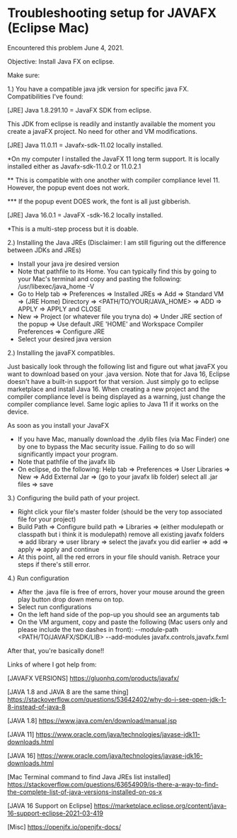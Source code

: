 # Troubleshooting setup for JAVAFX (Eclipse Mac)


Encountered this problem June 4, 2021.

Objective: Install Java FX on eclipse.

Make sure:

1.) You have a compatible java jdk version for specific java FX.
Compatibilities I've found:

[JRE] Java 1.8.291.10 = JavaFX SDK from eclipse.

This JDK from eclipse is readily and instantly available the
moment you create a javaFX project. No need for other and VM modifications.


[JRE] Java 11.0.11 =  Javafx-sdk-11.02 locally installed.

*On my computer I installed the JavaFX 11 long term support. It is locally installed either as Javafx-sdk-11.0.2 or 11.0.2.1

** This is compatible with one another with compiler compliance level 11. However, the popup event does not work.

*** If the popup event DOES work, the font is all just gibberish.

[JRE] Java 16.0.1 = JavaFX -sdk-16.2 locally installed.

*This is a multi-step process but it is doable.

2.) Installing the Java JREs (Disclaimer: I am still figuring out the difference between JDKs and JREs)
- Install your java jre desired version
- Note that pathfile to its Home. You can typically find this by going to your Mac's terminal and copy and pasting the following:
/usr/libexec/java_home -V
- Go to Help tab => Preferences => Installed JREs => Add => Standard VM => (JRE Home) Directory => <PATH/TO/YOUR/JAVA_HOME> => ADD => APPLY => APPLY and CLOSE
- New => Project (or whatever file you tryna do) => Under JRE section of the popup => Use default JRE 'HOME' and Workspace Compiler Preferences => Configure JRE
- Select your desired java version

2.) Installing the javaFX compatibles.

Just basically look through the following list and figure out what javaFX you want to download based on your .java version.
Note that for Java 16, Eclipse doesn't have a built-in support for that version. Just simply go to eclipse marketplace and install Java 16.
When creating a new project and the compiler compliance level is being displayed as a warning, just change the compiler compliance level.
Same logic aplies to Java 11 if it works on the device.

As soon as you install your JavaFX
- If you have Mac, manually download the .dylib files (via Mac Finder) one by one to bypass the Mac security issue. Failing to do so will significantly impact your program.
- Note that pathfile of the javafx lib
- On eclipse, do the following: Help tab => Preferences => User Libraries => New => Add External Jar => (go to your javafx lib folder) select all .jar files => save

3.) Configuring the build path of your project.
- Right click your file's master folder (should be the very top associated file for your project)
- Build Path => Configure build path => Libraries => (either modulepath or classpath but i think it is modulepath) remove all existing javafx folders => add library => user library => select the javafx you did earlier => add => apply => apply and continue
- At this point, all the red errors in your file should vanish. Retrace your steps if there's still error.

4.) Run configuration
- After the .java file is free of errors, hover your mouse around the green play button drop down menu on top.
- Select run configurations
- On the left hand side of the pop-up you should see an arguments tab
- On the VM argument, copy and paste the following (Mac users only and please include the two dashes in front):
--module-path <PATH/TO/JAVAFX/SDK/LIB> --add-modules javafx.controls,javafx.fxml


After that, you're basically done!!

Links of where I got help from:

[JAVAFX VERSIONS] https://gluonhq.com/products/javafx/

[JAVA 1.8 and JAVA 8 are the same thing] https://stackoverflow.com/questions/53642402/why-do-i-see-open-jdk-1-8-instead-of-java-8

[JAVA 1.8] https://www.java.com/en/download/manual.jsp

[JAVA 11] https://www.oracle.com/java/technologies/javase-jdk11-downloads.html

[JAVA 16] https://www.oracle.com/java/technologies/javase-jdk16-downloads.html

[Mac Terminal command to find Java JREs list installed] https://stackoverflow.com/questions/63654909/is-there-a-way-to-find-the-complete-list-of-java-versions-installed-on-os-x

[JAVA 16 Support on Eclipse] https://marketplace.eclipse.org/content/java-16-support-eclipse-2021-03-419

[Misc] https://openjfx.io/openjfx-docs/
